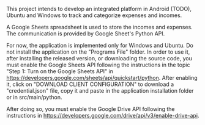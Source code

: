This project intends to develop an integrated platform in Android (TODO), Ubuntu and Windows to track and categorize expenses and incomes.

A Google Sheets spreadsheet is used to store the incomes and expenses. The communication is provided by Google Sheet's Python API.

For now, the application is implemented only for Windows and Ubuntu.
Do not install the application on the "Programs File" folder.
In order to use it, after installing the released version, or downloading the source code, you must enable the Google Sheets API following the instructions in the topic "Step 1: Turn on the Google Sheets API" in https://developers.google.com/sheets/api/quickstart/python. After enabling it, click on "DOWNLOAD CLIENT CONFIGURATION" to download a "credential.json" file, copy it and paste in the application installation folder or in src/main/python.

After doing so, you must enable the Google Drive API following the instructions in https://developers.google.com/drive/api/v3/enable-drive-api.
